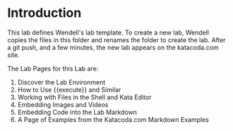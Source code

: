 # Introduction

This lab defines Wendell's lab template. To create a new lab, Wendell copies the files in this folder and renames the folder to create the lab. After a git push, and a few minutes, the new lab appears on the katacoda.com site.

The Lab Pages for this Lab are:

1. Discover the Lab Environment
2. How to Use {{execute}} and Similar
3. Working with Files in the Shell and Kata Editor
4. Embedding Images and Videos
5. Embedding Code into the Lab Markdown
6. A Page of Examples from the Katacoda.com Markdown Examples
